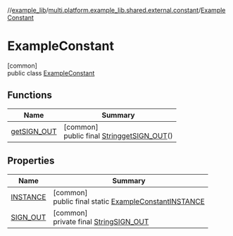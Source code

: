 //[example_lib](../../../index.md)/[multi.platform.example_lib.shared.external.constant](../index.md)/[ExampleConstant](index.md)

# ExampleConstant

[common]\
public class [ExampleConstant](index.md)

## Functions

| Name | Summary |
|---|---|
| [getSIGN_OUT](get-s-i-g-n_-o-u-t.md) | [common]<br>public final [String](https://developer.android.com/reference/kotlin/java/lang/String.html)[getSIGN_OUT](get-s-i-g-n_-o-u-t.md)() |

## Properties

| Name | Summary |
|---|---|
| [INSTANCE](index.md#-580090630%2FProperties%2F-1932516659) | [common]<br>public final static [ExampleConstant](index.md)[INSTANCE](index.md#-580090630%2FProperties%2F-1932516659) |
| [SIGN_OUT](index.md#193990595%2FProperties%2F-1932516659) | [common]<br>private final [String](https://developer.android.com/reference/kotlin/java/lang/String.html)[SIGN_OUT](index.md#193990595%2FProperties%2F-1932516659) |

